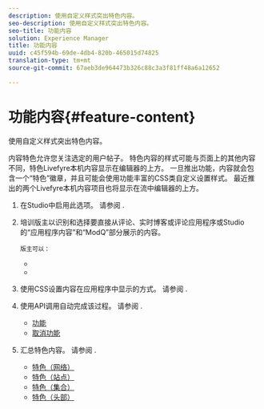 ```yaml
---
description: 使用自定义样式突出特色内容。
seo-description: 使用自定义样式突出特色内容。
seo-title: 功能内容
solution: Experience Manager
title: 功能内容
uuid: c45f594b-69de-4db4-820b-465015d74825
translation-type: tm+mt
source-git-commit: 67aeb3de964473b326c88c3a3f81ff48a6a12652

---
```



# 功能内容{#feature-content}

使用自定义样式突出特色内容。

内容特色允许您关注选定的用户帖子。 特色内容的样式可能与页面上的其他内容不同，特色Livefyre本机内容显示在编辑器的上方。 一旦推出功能，内容就会包含一个“特色”徽章，并且可能会使用功能丰富的CSS类自定义设置样式。 最近推出的两个Livefyre本机内容项目也将显示在流中编辑器的上方。

1. 在Studio中启用此选项。 请参阅 [](../c-app-customizations/t-enable-featuring-content-in-studio.md#t_enable_featuring_content_in_studio).
1. 培训版主以识别和选择要直接从评论、实时博客或评论应用程序或Studio的“应用程序内容”和“ModQ”部分展示的内容。

       版主可以：
   
   * [](../c-app-customizations/t-select-content-to-feature-from-studio.md#select_content_to_feature_from_studio)
   * [](../c-app-customizations/t-select-content-to-feature.md#t_select_content_to_feature)

1. 使用CSS设置内容在应用程序中显示的方式。 请参阅 [](../c-app-customizations/c-use-css-to-style-featured-content.md#c_use_css_to_style_featured_content).
1. 使用API调用自动完成该过程。 请参阅 [](../c-app-customizations/c-feature-apis.md#c_feature_apis).

   * [功能](#c_feature_apis/section_jpw_nqw_xz)
   * [取消功能](#c_feature_apis/section_knh_mqw_xz)

1. 汇总特色内容。 请参阅 [](../c-app-customizations/c-aggregated-featured-content-using-the-featured-apis.md#c_aggregated_featured_content_using_the_featured_apis).

   * [特色（网络）](#c_aggregated_featured_content_using_the_featured_apis/section_cgm_1nw_xz)
   * [特色（站点）](#c_aggregated_featured_content_using_the_featured_apis/section_lq5_ymw_xz)
   * [特色（集合）](#c_aggregated_featured_content_using_the_featured_apis/section_kgc_xmw_xz)
   * [特色（头部）](#c_aggregated_featured_content_using_the_featured_apis/section_n4b_lmw_xz)


